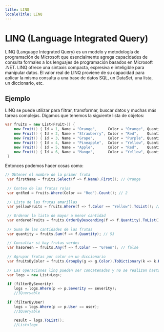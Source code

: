 ```yaml
---
title: LINQ
localeTitle: LINQ
---
```

# LINQ (Language Integrated Query)

LINQ (Language Integrated Query) es un modelo y metodología de programación de Microsoft que esencialmente agrega capacidades de consulta formales a los lenguajes de programación basados ​​en Microsoft .NET. LINQ ofrece una sintaxis compacta, expresiva e inteligible para manipular datos. El valor real de LINQ proviene de su capacidad para aplicar la misma consulta a una base de datos SQL, un DataSet, una lista, un diccionario, etc.

## Ejemplo

LINQ se puede utilizar para filtrar, transformar, buscar datos y muchas más tareas complejas. Digamos que tenemos la siguiente lista de objetos:

```csharp
var fruits = new List<Fruit>() { 
    new Fruit() { Id = 1, Name = "Orange",     Color = "Orange", Quantity: 3   }, 
    new Fruit() { Id = 2, Name = "Strawberry", Color = "Red",    Quantity: 12  }, 
    new Fruit() { Id = 3, Name = "Grape",      Color = "Purple", Quantity: 25  }, 
    new Fruit() { Id = 4, Name = "Pineapple",  Color = "Yellow", Quantity: 1   }, 
    new Fruit() { Id = 5, Name = "Apple",      Color = "Red",    Quantity: 5   }, 
    new Fruit() { Id = 6, Name = "Mango",      Color = "Yellow", Quantity: 2   } 
 } 
```

Entonces podemos hacer cosas como:

```csharp
// Obtener el nombre de la primer fruta
 var firstName = fruits.Select(f => f.Name).First(); // Orange 
 
 // Conteo de las frutas rojas
 var qntRed = fruits.Where(Color == "Red").Count(); // 2 
 
 // Lista de las frutas amarillas 
 var yellowFruits = fruits.Where(f => f.Color == "Yellow").ToList(); // { Pineapple, Mango } 
 
 // Ordenar la lista de mayor a menor cantidad
 var orderedFruits = fruits.OrderByDescending(f => f.Quantity).ToList(); // {Grape, Strawberry, Orange, Apple, Mango, Pineapple} 
 
 // Suma de las cantidades de las frutas
 var quantity = fruits.Sum(f => f.Quantity); // 53 
 
 // Consultar si hay frutas verdes
 var hasGreen = fruits.Any(f => f.Color == "Green"); // false 
 
 // Agrupar frutas por color en un diccionario
 var fruitsByColor = fruits.GroupBy(g => g.Color).ToDictionary(k => k.Key, v => v.ToList()); // Dictionary of list of fruits by color 
 
 // Las operaciones linq pueden ser concatenadas y no se realizan hasta que la informacion es requerida
 var logs = new List<Log>; 
 
 if (filterBySeverity) 
    logs = logs.Where(p => p.Severity == severity); 
    //IQueryable 
 
 if (filterByUser) 
    logs = logs.Where(p => p.User == user); 
    //IQueryable 
 
    result = logs.ToList(); 
    //List<log> 

```
